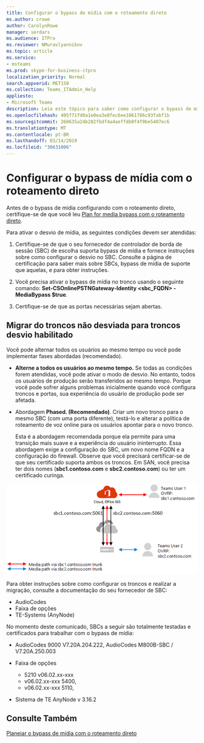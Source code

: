 ```yaml
---
title: Configurar o bypass de mídia com o roteamento direto
ms.author: crowe
author: CarolynRowe
manager: serdars
ms.audience: ITPro
ms.reviewer: NMuravlyannikov
ms.topic: article
ms.service:
- msteams
ms.prod: skype-for-business-itpro
localization_priority: Normal
search.appverid: MET150
ms.collection: Teams_ITAdmin_Help
appliesto:
- Microsoft Teams
description: Leia este tópico para saber como configurar o bypass de mídia com roteamento direto de sistema do telefone.
ms.openlocfilehash: 405f71fd0a1e0ea3e8fec6ee1061786c93fabf1b
ms.sourcegitcommit: 260635a24b282fbdf4a4aeffdb0f4f9be5407ec6
ms.translationtype: MT
ms.contentlocale: pt-BR
ms.lasthandoff: 03/14/2019
ms.locfileid: "30631006"
---
```

# <a name="configure-media-bypass-with-direct-routing"></a>Configurar o bypass de mídia com o roteamento direto

Antes de o bypass de mídia configurando com o roteamento direto, certifique-se de que você leu [Plan for media bypass com o roteamento direto](direct-routing-plan-media-bypass.md).

Para ativar o desvio de mídia, as seguintes condições devem ser atendidas:

1.  Certifique-se de que o seu fornecedor de controlador de borda de sessão (SBC) de escolha suporta bypass de mídia e fornece instruções sobre como configurar o desvio no SBC. Consulte a página de certificação para saber mais sobre SBCs, bypass de mídia de suporte que aquelas, e para obter instruções.

2.  Você precisa ativar o bypass de mídia no tronco usando o seguinte comando: **Set-CSOnlinePSTNGateway-Identity <sbc_FQDN> - MediaBypass $true**.

3.  Certifique-se de que as portas necessárias sejam abertas. 


## <a name="migrate-from-non-bypassed-trunks-to-bypass-enabled-trunks"></a>Migrar do troncos não desviada para troncos desvio habilitado

Você pode alternar todos os usuários ao mesmo tempo ou você pode implementar fases abordadas (recomendado).

- **Alterne a todos os usuários ao mesmo tempo.** Se todas as condições forem atendidas, você pode ativar o modo de desvio. No entanto, todos os usuários de produção serão transferidos ao mesmo tempo. Porque você pode sofrer alguns problemas inicialmente quando você configura troncos e portas, sua experiência do usuário de produção pode ser afetada. 

- Abordagem **Phased. (Recomendado)**.  Criar um novo tronco para o mesmo SBC (com uma porta diferente), testá-lo e alterar a política de roteamento de voz online para os usuários apontar para o novo tronco. 

  Esta é a abordagem recomendada porque ela permite para uma transição mais suave e a experiência do usuário ininterrupto. Essa abordagem exige a configuração do SBC, um novo nome FQDN e a configuração do firewall. Observe que você precisará certificar-se de que seu certificado suporta ambos os troncos. Em SAN, você precisa ter dois nomes (**sbc1.contoso.com** e **sbc2.contoso.com**) ou ter um certificado curinga.

![Migrar do troncos não desviada para o desvio habilitado troncos)](media/direct-routing-media-bypass-8.png)

Para obter instruções sobre como configurar os troncos e realizar a migração, consulte a documentação do seu fornecedor de SBC:

- AudioCodes
- Faixa de opções
- TE-Systems (AnyNode)    

No momento deste comunicado, SBCs a seguir são totalmente testadas e certificados para trabalhar com o bypass de mídia:

- AudioCodes 9000 V7.20A.204.222, AudioCodes M800B-SBC / V7.20A.250.003

-   Faixa de opções
    - 5210 v06.02.xx-xxx 
    - v06.02.xx-xxx 5400,
    - v06.02.xx-xxx 5110,

-   Sistema de TE AnyNode v 3.16.2 


## <a name="see-also"></a>Consulte Também

[Planejar o bypass de mídia com o roteamento direto](direct-routing-plan-media-bypass.md)




